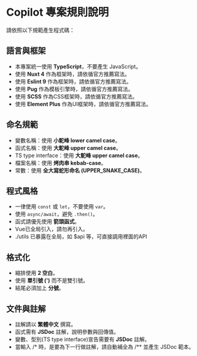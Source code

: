 # Copilot 專案規則說明
請依照以下規範產生程式碼：

## 語言與框架
- 本專案統一使用 **TypeScript**，不要產生 JavaScript。
- 使用 **Nuxt 4** 作為框架時，請依循官方推薦寫法。
- 使用 **Eslint 9** 作為框架時，請依循官方推薦寫法。
- 使用 **Pug** 作為模板引擎時，請依循官方推薦寫法。
- 使用 **SCSS** 作為CSS框架時，請依循官方推薦寫法。
- 使用 **Element Plus** 作為UI框架時，請依循官方推薦寫法。


## 命名規範
- 變數名稱：使用 **小駝峰 lower camel case**。
- 函式名稱：使用 **大駝峰 upper camel case**。
- TS type interface：使用 **大駝峰 upper camel case**。
- 檔案名稱：使用 **烤肉串 kebab-case**。
- 常數：使用 **全大寫蛇形命名 (UPPER_SNAKE_CASE)**。

## 程式風格
- 一律使用 `const` 或 `let`，不要使用 `var`。
- 使用 `async/await`，避免 `.then()`。
- 函式請優先使用 **箭頭函式**。
- Vue已全局引入，請勿再引入。
- ./utils 已暴露在全局，如 $api 等，可直接調用裡面的API

## 格式化
- 縮排使用 **2 空白**。
- 使用 **單引號 (')** 而不是雙引號。
- 結尾必須加上 **分號**。

## 文件與註解
- 註解請以 **繁體中文** 撰寫。
- 函式需有 **JSDoc** 註解，說明參數與回傳值。
- 變數、型別(TS type interface)宣告需要有 **JSDoc** 註解。
- 當輸入 /* 時，是要為下一行做註解，請自動補全為 /** 並產生 JSDoc 範本。